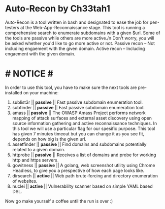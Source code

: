 # Auto-Recon by Ch33tah1
Auto-Recon is a tool written in bash and designated to ease the job for pen-testers at the Web-App-Reconnaissance stage.
This tool is running a comprehensive search to enumerate subdomains with a given $url.
Some of the tools are passive while others are more active./n Don't worry, you will be asked whether you'd like to go more active or not.
Passive recon – Not including engaement with the given domain.
Active recon – Including engaement with the given domain.

# # NOTICE # #
In order to use this tool, you have to make sure the next tools are pre-installed on your machine:
1. sublist3r || **passive** || Fast passive subdomain enumeration tool.
2. subfinder || **passive** || Fast passive subdomain enumeration tool.
3. amass || **passive** || The OWASP Amass Project performs network mapping of attack surfaces and external asset discovery using open source information gathering and active reconnaissance techniques. In this tool we will use a particular flag for our spesific purpose. This tool has given 7 minutes timeout but you can change it as you see fit, depends on how big is the given url.
4. assetfinder || **passive** || Find domains and subdomains potentially related to a given domain.
5. httprobe || **passive** || Receives a list of domains and probe for working http and https servers.
6. gowitness || **passive** || A golang, web screenshot utility using Chrome Headless, to give you a prespective of how each page looks like.
7. dirsearch || **active** || Web path brute-forcing and directory enumeration of websites.
8. nuclei || **active** || Vulnerability scanner based on simple YAML based DSL.

Now go make yourself a coffee until the run is over :)
